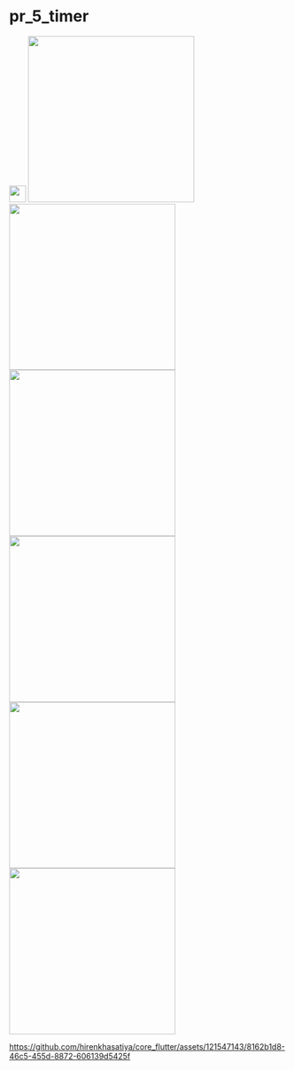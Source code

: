 # pr_5_timer

<img src = "https://github.com/hirenkhasatiya/core_flutter/assets/121547143/6fb96d62-de0b-4055-bfd5-0a5372582208" width = "30">
<img src = "https://github.com/hirenkhasatiya/core_flutter/assets/121547143/8d67188e-e8e7-4f89-baed-ff08cd41771f" width = "300">
<img src = "https://github.com/hirenkhasatiya/core_flutter/assets/121547143/fccc4e6b-7fb3-4938-94de-97656f82e7ae" width = "300">
<img src = "https://github.com/hirenkhasatiya/core_flutter/assets/121547143/d21e2b68-4e19-4ec1-956c-bce24c1f2a69" width = "300">
<img src = "https://github.com/hirenkhasatiya/core_flutter/assets/121547143/29db2f21-9a5c-456d-9514-2e4ba40a57f1" width = "300">
<img src = "https://github.com/hirenkhasatiya/core_flutter/assets/121547143/f0713aaa-b019-4d78-adef-af09c3658620" width = "300">
<img src = "https://github.com/hirenkhasatiya/core_flutter/assets/121547143/40ca46c1-df16-4b52-9be4-01fa894a410e" width = "300">

https://github.com/hirenkhasatiya/core_flutter/assets/121547143/8162b1d8-46c5-455d-8872-606139d5425f
